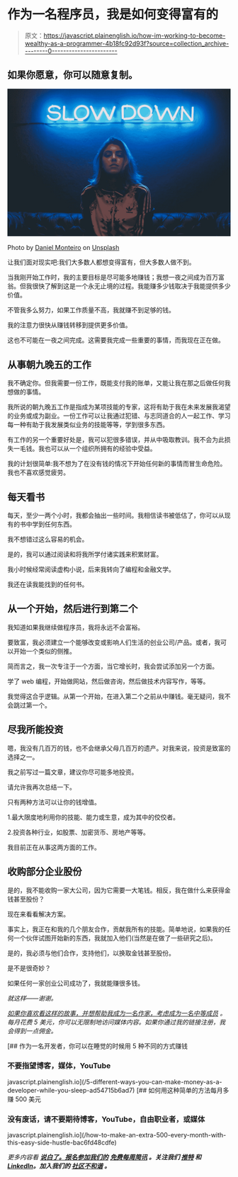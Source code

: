 # 作为一名程序员，我是如何变得富有的

> 原文：<https://javascript.plainenglish.io/how-im-working-to-become-wealthy-as-a-programmer-4b18fc92d93f?source=collection_archive---------0----------------------->

## 如果你愿意，你可以随意复制。

![](img/996ee5d1cbcda727458c1efc0ca11972.png)

Photo by [Daniel Monteiro](https://unsplash.com/@danielmonteirox?utm_source=medium&utm_medium=referral) on [Unsplash](https://unsplash.com?utm_source=medium&utm_medium=referral)

让我们面对现实吧:我们大多数人都想变得富有，但大多数人做不到。

当我刚开始工作时，我的主要目标是尽可能多地赚钱；我想一夜之间成为百万富翁。但我很快了解到这是一个永无止境的过程。我能赚多少钱取决于我能提供多少价值。

不管我多么努力，如果工作质量不高，我就赚不到足够的钱。

我的注意力很快从赚钱转移到提供更多价值。

这也不可能在一夜之间完成。这需要我完成一些重要的事情，而我现在正在做。

## **从事朝九晚五的工作**

我不确定你。但我需要一份工作，既能支付我的账单，又能让我在那之后做任何我想做的事情。

我所说的朝九晚五工作是指成为某项技能的专家，这将有助于我在未来发展我渴望的业务或成为副业。一份工作可以让我通过犯错、与志同道合的人一起工作、学习每一种有助于我发展类似业务的技能等等，学到很多东西。

有工作的另一个重要好处是，我可以犯很多错误，并从中吸取教训。我不会为此损失一毛钱。我也可以从一个组织所拥有的经验中受益。

我的计划很简单:我不想为了在没有钱的情况下开始任何新的事情而冒生命危险。我也不喜欢感觉疲劳。

## **每天看书**

每天，至少一两个小时，我都会抽出一些时间。我相信读书被低估了，你可以从现有的书中学到任何东西。

我不想错过这么容易的机会。

是的，我可以通过阅读和将我所学付诸实践来积累财富。

我小时候经常阅读虚构小说，后来我转向了编程和金融文学。

我还在读我能找到的任何书。

## **从一个开始，然后进行到第二个**

我知道如果我继续做程序员，我将永远不会富裕。

要致富，我必须建立一个能够改变或影响人们生活的创业公司/产品。或者，我可以开始一个类似的侧推。

简而言之，我一次专注于一个方面，当它增长时，我会尝试添加另一个方面。

学了 web 编程，开始做网站，然后做咨询，然后做技术内容写作，等等。

我觉得这合乎逻辑。从第一个开始，在进入第二个之前从中赚钱。毫无疑问，我不会跳过第一个。

## **尽我所能投资**

嗯，我没有几百万的钱，也不会继承父母几百万的遗产。对我来说，投资是致富的选择之一。

我之前写过一篇文章，建议你尽可能多地投资。

请允许我再次总结一下。

只有两种方法可以让你的钱增值。

1.最大限度地利用你的技能、能力或生意，成为其中的佼佼者。

2.投资各种行业，如股票、加密货币、房地产等等。

我目前正在从事这两方面的工作。

## **收购部分企业股份**

是的，我不能收购一家大公司，因为它需要一大笔钱。相反，我在做什么来获得金钱甚至股份？

现在来看看解决方案。

事实上，我正在和我的几个朋友合作，贡献我所有的技能。简单地说，如果我的任何一个伙伴试图开始新的东西，我就加入他们(当然是在做了一些研究之后)。

是的，我必须与他们合作，支持他们，以换取金钱甚至股份。

是不是很奇妙？

如果任何一家创业公司成功了，我就能赚很多钱。

*就这样——谢谢。*

[*如果你喜欢看这样的故事，并想帮助我成为一名作家，考虑成为一名中等成员*](https://nitinfab.medium.com/membership) *。每月花费 5 美元，你可以无限制地访问媒体内容。如果你通过我的链接注册，我会得到一点佣金。*

[](/5-different-ways-you-can-make-money-as-a-developer-while-you-sleep-ad54715b6ad7) [## 作为一名开发者，你可以在睡觉的时候用 5 种不同的方式赚钱

### 不要指望博客，媒体，YouTube

javascript.plainenglish.io](/5-different-ways-you-can-make-money-as-a-developer-while-you-sleep-ad54715b6ad7) [](/how-to-make-an-extra-500-every-month-with-this-easy-side-hustle-bac6fd48cdfe) [## 如何用这种简单的方法每月多赚 500 美元

### 没有废话，请不要期待博客，YouTube，自由职业者，或媒体

javascript.plainenglish.io](/how-to-make-an-extra-500-every-month-with-this-easy-side-hustle-bac6fd48cdfe) 

*更多内容看* [***说白了。报名参加我们的***](https://plainenglish.io/) **[***免费每周简讯***](http://newsletter.plainenglish.io/) *。关注我们* [***推特***](https://twitter.com/inPlainEngHQ) *和*[***LinkedIn***](https://www.linkedin.com/company/inplainenglish/)*。加入我们的* [***社区不和谐***](https://discord.gg/GtDtUAvyhW) *。***